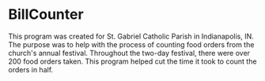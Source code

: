 # BillCounter

This program was created for St. Gabriel Catholic Parish in Indianapolis, IN. The purpose was to help with the process of counting food orders from the church's annual festival. Throughout the two-day festival, there were over 200 food orders taken. This program helped cut the time it took to count the orders in half. 
